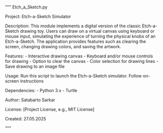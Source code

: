 """
Etch_a_Sketch.py

Project: Etch-a-Sketch Simulator

Description:
    This module implements a digital version of the classic Etch-a-Sketch drawing toy.
    Users can draw on a virtual canvas using keyboard or mouse input, simulating the
    experience of turning the physical knobs of an Etch-a-Sketch. The application
    provides features such as clearing the screen, changing drawing colors, and saving
    the artwork.

Features:
    - Interactive drawing canvas
    - Keyboard and/or mouse controls for drawing
    - Option to clear the canvas
    - Color selection for drawing lines
    - Save drawing to an image file

Usage:
    Run this script to launch the Etch-a-Sketch simulator. Follow on-screen instructions
    

Dependencies:
    - Python 3.x
    - Turtle

Author:
    Satabarto Sarkar

License:
    [Project License, e.g., MIT License]

Created:
    27.05.2025

"""